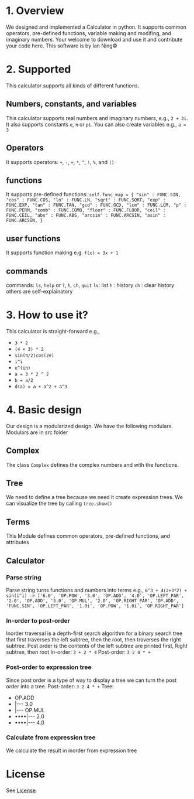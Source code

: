 # 1. Overview
We designed and implemented a Calculator in python. It supports common operators, pre-defined functions, variable making and modifing, and imaginary numbers. Your welcome to download and use it and contribute your code here. This software is by Ian Ning©

# 2. Supported 
This calculator supports all kinds of different functions.
## Numbers, constants, and variables
This calculator supports real numbers and imaginary numbers, e.g., `2 + 3i`. It also supports constants `e`, `π` or `pi`. You can also create variables e.g., `a = 3`
## Operators
It supports operators: `+`, `-`, `÷`, `*`, `^`, `!`, `%`, and `()`

## functions
It supports pre-defined functions: 
``
    self.func_map = {
        "sin" : FUNC.SIN,
        "cos" : FUNC.COS,
        "ln" : FUNC.LN,
        "sqrt" : FUNC.SQRT,
        "exp" : FUNC.EXP,
        "tan" : FUNC.TAN,
        "gcd" : FUNC.GCD,
        "lcm" : FUNC.LCM,
        "p" : FUNC.PERM,
        "comb" : FUNC.COMB,
        "floor" : FUNC.FLOOR,
        "ceil" : FUNC.CEIL,
        "abs" : FUNC.ABS,
        "arcsin" : FUNC.ARCSIN,
        "asin" : FUNC.ARCSIN,
    }
``
## user functions
It supports function making e.g. `f(x) = 3x + 1`

## commands
commands: `ls`, `help` or `?`, `h`, `ch`, `quit`
`ls`: list
`h` : history
`ch` : clear history
others are self-explainatory

# 3. How to use it?
This calculator is straight-forward e.g.,
- `3 * 2`
- `(4 + 3) * 2`
- `sin(π/2)cos(2e)`
- `i^i`
- `e^(iπ)`
- `a = 3 * 2 ^ 2`
- `b = a/2`
- `d(a) = a + a^2 + a^3`


# 4. Basic design
Our design is a modularized design. We have the following modulars. Modulars are in src folder

## Complex
The class `Complex` defines the complex numbers and with the functions.

## Tree
We need to define a tree because we need it create expression trees. We can visualize the tree by calling `tree.show()`

## Terms
This Module defines common operators, pre-defined functions, and attributes
## Calculator

### Parse string
Parse string turns functions and numbers into terms e.g.,
`6^3 + 4(2+3*2) + sin(i^i) -> ['6.0', 'OP.POW', '3.0', 'OP.ADD', '4.0', 'OP.LEFT_PAR', '2.0', 'OP.ADD', '3.0', 'OP.MUL', '2.0', 'OP.RIGHT_PAR', 'OP.ADD', 'FUNC.SIN', 'OP.LEFT_PAR', '1.0i', 'OP.POW', '1.0i', 'OP.RIGHT_PAR']`

### In-order to post-order
Inorder traversal is a depth-first search algorithm for a binary search tree that first traverses the left subtree, then the root, then traverses the right subtree. Post order is the contents of the left subtree are printed first, Right subtree, then root
In-order: `3 + 2 * 4`
Post-order: `3 2 4 * + `

### Post-order to expression tree
Since post order is a type of way to display a tree we can turn the post order into a tree.
Post-order: `3 2 4 * +`
Tree: 
- OP.ADD
- |--- 3.0
- |--- OP.MUL
- ••••|--- 2.0
- ••••|--- 4.0

### Calculate from expression tree
We calculate the result in inorder from expression tree

# License
See [License](https://github.com/ianjunyining/pycal/blob/main/LICENSE).
